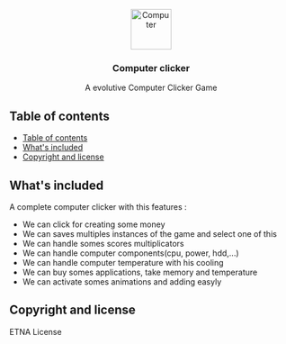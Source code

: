 <p align="center">
  <a href="https://example.com/">
    <img src="https://www.pngrepo.com/png/90844/512/clicker.png" alt="Computer" width=72 height=72>
  </a>

  <h3 align="center">Computer clicker</h3>

  <p align="center">
    A evolutive Computer Clicker Game
  </p>
</p>

## Table of contents
- [Table of contents](#table-of-contents)
- [What's included](#whats-included)
- [Copyright and license](#copyright-and-license)

## What's included

A complete computer clicker with this features : 
 - We can click for creating some money
 - We can saves multiples instances of the game and select one of this
 - We can handle somes scores multiplicators
 - We can handle computer components(cpu, power, hdd,...)
 - We can handle computer temperature with his cooling
 - We can buy somes applications, take memory and temperature
 - We can activate somes animations and adding easyly

## Copyright and license

ETNA License
